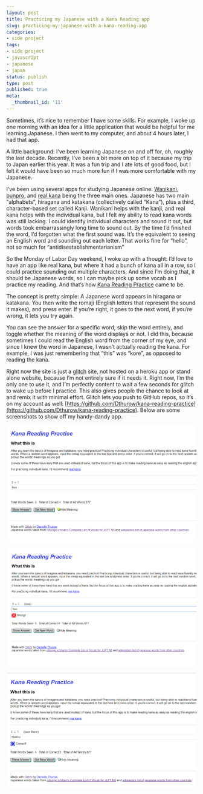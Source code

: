 ```yaml
---
layout: post
title: Practicing my Japanese with a Kana Reading app
slug: practicing-my-japanese-with-a-kana-reading-app
categories:
- side project
tags:
- side project
- javascript
- japanese
- japan
status: publish
type: post
published: true
meta:
  _thumbnail_id: '11'
---
```


Sometimes, it’s nice to remember I have some skills. For example, I woke up one morning with an idea for a little application that would be helpful for me learning Japanese. I then went to my computer, and about 4 hours later, I had that app.

A little background: I’ve been learning Japanese on and off for, oh, roughly the last decade. Recently, I’ve been a bit more on top of it because my trip to Japan earlier this year. It was a fun trip and I ate lots of good food, but I felt it would have been so much more fun if I was more comfortable with my Japanese.

I’ve been using several apps for studying Japanese online: 
[Wanikani](https://wanikani.com), 
[bunpro](https://bunpro.jp), and 
[real kana](https://realkana.com/study/) being the three main ones. Japanese has two main “alphabets”, hiragana and katakana (collectively called “Kana”), plus a third, character-based set called Kanji. Wanikani helps with the kanji, and real kana helps with the individual kana, but I felt my ability to read kana words was still lacking. I could identify individual characters and sound it out, but words took embarrassingly long time to sound out. By the time I’d finished the word, I’d forgotten what the first sound was. It’s the equivalent to seeing an English word and sounding out each letter. That works fine for “hello”, not so much for “antidisestablishmentarianism”

So the Monday of Labor Day weekend, I woke up with a thought: I’d love to have an app like real kana, but where it had a bunch of kana all in a row, so I could practice sounding out multiple characters. And since I’m doing that, it should be Japanese words, so I can maybe pick up some vocab as I practice my reading. And that’s how 
[Kana Reading Practice](https://kana-reading-practice.glitch.me/) came to be.

The concept is pretty simple: A Japanese word appears in hiragana or katakana. You then write the romaji (English letters that represent the sound it makes), and press enter. If you’re right, it goes to the next word, if you’re wrong, it lets you try again.

You can see the answer for a specific word, skip the word entirely, and toggle whether the meaning of the word displays or not. I did this, because sometimes I could read the English word from the corner of my eye, and since I knew the word in Japanese, I wasn’t actually reading the kana. For example, I was just remembering that “this” was “kore”, as opposed to reading the kana.

Right now the site is just a 
[glitch](https://glitch.com/) site, not hosted on a heroku app or stand alone website, because I’m not entirely sure if it needs it. Right now, I’m the only one to use it, and I’m perfectly content to wait a few seconds for glitch to wake up before I practice. This also gives people the chance to look at and remix it with minimal effort. Glitch lets you push to GitHub repos, so it’s on my account as well: 
[https://github.com/Dthurow/kana-reading-practice](https://github.com/Dthurow/kana-reading-practice). Below are some screenshots to show off my handy-dandy app.




  

  



![MeaningHidden.png](/squarespace_images/MeaningHidden.png)

        

        

        
      
        
          
![Wrong.png](/squarespace_images/Wrong.png)

        

        

        
      
        
          

![Correct.png](/squarespace_images/Correct.png)

  
    
 

